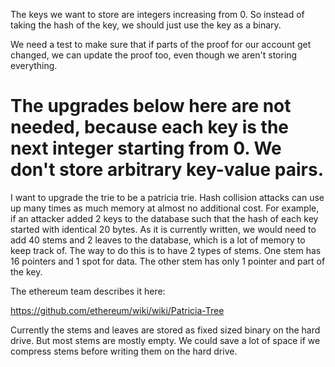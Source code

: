 
The keys we want to store are integers increasing from 0. So instead of taking the hash of the key, we should just use the key as a binary.

We need a test to make sure that if parts of the proof for our account get changed, we can update the proof too, even though we aren't storing everything.





The upgrades below here are not needed, because each key is the next integer starting from 0. We don't store arbitrary key-value pairs.
============================================


I want to upgrade the trie to be a patricia trie.
Hash collision attacks can use up many times as much memory at almost no additional cost. For example, if an attacker added 2 keys to the database such that the hash of each key started with identical 20 bytes. As it is currently written, we would need to add 40 stems and 2 leaves to the database, which is a lot of memory to keep track of.
The way to do this is to have 2 types of stems. One stem has 16 pointers and 1 spot for data. The other stem has only 1 pointer and part of the key.

The ethereum team describes it here:

https://github.com/ethereum/wiki/wiki/Patricia-Tree


Currently the stems and leaves are stored as fixed sized binary on the hard drive. But most stems are mostly empty. We could save a lot of space if we compress stems before writing them on the hard drive.
